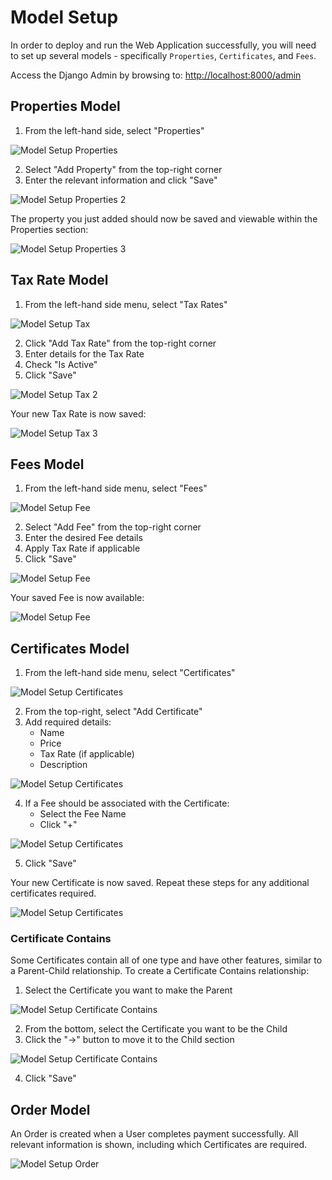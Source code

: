 # Model Setup

In order to deploy and run the Web Application successfully, you will need to set up several models - specifically `Properties`, `Certificates`, and `Fees`.

Access the Django Admin by browsing to: [http://localhost:8000/admin](http://localhost:8000/admin)

## Properties Model

1. From the left-hand side, select "Properties"

![Model Setup Properties](../assets/images/model-setup-properties.png)

2. Select "Add Property" from the top-right corner
3. Enter the relevant information and click "Save"

![Model Setup Properties 2](../assets/images/model-setup-properties2.png)

The property you just added should now be saved and viewable within the Properties section:

![Model Setup Properties 3](../assets/images/model-setup-properties3.png)

## Tax Rate Model

1. From the left-hand side menu, select "Tax Rates"

![Model Setup Tax](../assets/images/model-setup-tax.png)

2. Click "Add Tax Rate" from the top-right corner
3. Enter details for the Tax Rate
4. Check "Is Active"
5. Click "Save"

![Model Setup Tax 2](../assets/images/model-setup-tax2.png)

Your new Tax Rate is now saved:

![Model Setup Tax 3](../assets/images/model-setup-tax3.png)

## Fees Model

1. From the left-hand side menu, select "Fees"

![Model Setup Fee](../assets/images/model-setup-fee.png)

2. Select "Add Fee" from the top-right corner
3. Enter the desired Fee details
4. Apply Tax Rate if applicable
5. Click "Save"

![Model Setup Fee](../assets/images/model-setup-fee2.png)

Your saved Fee is now available:

![Model Setup Fee](../assets/images/model-setup-fee3.png)

## Certificates Model

1. From the left-hand side menu, select "Certificates"

![Model Setup Certificates](../assets/images/model-setup-certificates.png)

2. From the top-right, select "Add Certificate"
3. Add required details:
   - Name
   - Price
   - Tax Rate (if applicable)
   - Description

![Model Setup Certificates](../assets/images/model-setup-certificates2.png)

4. If a Fee should be associated with the Certificate:
   - Select the Fee Name
   - Click "+"

![Model Setup Certificates](../assets/images/model-setup-certificates3.png)

5. Click "Save"

Your new Certificate is now saved. Repeat these steps for any additional certificates required.

![Model Setup Certificates](../assets/images/model-setup-certificates4.png)

### Certificate Contains

Some Certificates contain all of one type and have other features, similar to a Parent-Child relationship. To create a Certificate Contains relationship:

1. Select the Certificate you want to make the Parent

![Model Setup Certificate Contains](../assets/images/model-setup-certificates-contains.png)

2. From the bottom, select the Certificate you want to be the Child
3. Click the "→" button to move it to the Child section

![Model Setup Certificate Contains](../assets/images/model-setup-certificates-contains2.png)

4. Click "Save"

## Order Model

An Order is created when a User completes payment successfully. All relevant information is shown, including which Certificates are required.

![Model Setup Order](../assets/images/model-setup-order.png)
